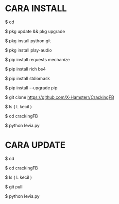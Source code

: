 # CARA INSTALL


$ cd

$ pkg update && pkg upgrade

$ pkg install python git

$ pkg install play-audio

$ pip install requests mechanize

$ pip install rich bs4

$ pip install stdiomask

$ pip install --upgrade pip

$ git clone https://github.com/X-Hamsterr/CrackingFB

$ ls ( L kecil )

$ cd crackingFB

$ python levia.py



# CARA UPDATE


$ cd

$ cd crackingFB

$ ls ( L kecil )

$ git pull

$ python levia.py 
